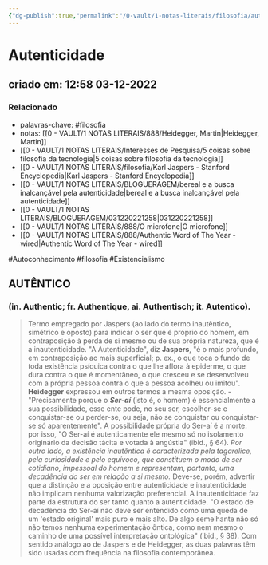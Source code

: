 ```yaml
---
{"dg-publish":true,"permalink":"/0-vault/1-notas-literais/filosofia/autenticidade/","tags":["filosofia","Autoconhecimento","Existencialismo"],"dgHomeLink":true,"dgShowLocalGraph":true,"dgShowFileTree":true,"dgEnableSearch":true,"noteIcon":""}
---
```


# Autenticidade
## criado em: 12:58 03-12-2022

### Relacionado
- palavras-chave: #filosofia 
- notas: [[0 - VAULT/1 NOTAS LITERAIS/888/Heidegger, Martin\|Heidegger, Martin]]
- [[0 - VAULT/1 NOTAS LITERAIS/Interesses de Pesquisa/5 coisas sobre filosofia da tecnologia\|5 coisas sobre filosofia da tecnologia]]
- [[0 - VAULT/1 NOTAS LITERAIS/filosofia/Karl Jaspers - Stanford Encyclopedia\|Karl Jaspers - Stanford Encyclopedia]]
- [[0 - VAULT/1 NOTAS LITERAIS/BLOGUERAGEM/bereal e a busca inalcançável pela autenticidade\|bereal e a busca inalcançável pela autenticidade]]
- [[0 - VAULT/1 NOTAS LITERAIS/BLOGUERAGEM/031220221258\|031220221258]]
- [[0 - VAULT/1 NOTAS LITERAIS/888/O microfone\|O microfone]]
- [[0 - VAULT/1 NOTAS LITERAIS/888/Authentic Word of The Year -  wired\|Authentic Word of The Year -  wired]]

#Autoconhecimento  #filosofia #Existencialismo 


##  AUTÊNTICO 
### (in. Authentic; fr. Authentique, ai. Authentisch; it. Autentico).

>Termo empregado por Jaspers (ao lado do termo inautêntico, simétrico e oposto) para indicar o ser que é próprio do homem, em contraposição à perda de si mesmo ou de sua própria natureza, que é a inautenticidade. "A Autenticidade", diz **Jaspers**, "é o mais profundo, em contraposição ao mais superficial; p. ex., o que toca o fundo de toda existência psíquica contra o que lhe aflora à epiderme, o que dura contra o que é momentâneo, o que cresceu e se desenvolveu com a própria pessoa contra o que a pessoa acolheu ou imitou". 
>**Heidegger** expressou em outros termos a mesma oposição. - "Precisamente porque o ***Ser-aí*** (isto é, o homem) é essencialmente a sua possibilidade, esse ente pode, no seu ser, escolher-se e conquistar-se ou perder-se, ou seja, não se conquistar ou conquistar-se só aparentemente". 
>A possibilidade própria do Ser-aí é a morte: por isso, "O Ser-aí é autenticamente ele mesmo só no isolamento originário da decisão tácita e votada à angústia" (ibid., § 64). *Por outro lado, a existência inautêntica é caracterizada pela tagarelice, pela curiosidade e pelo equívoco, que constituem o modo de ser cotidiano, impessoal do homem e representam, portanto, uma decadência do ser em relação a si mesmo.* 
>Deve-se, porém, advertir que a distinção e a oposição entre autenticidade e inautenticidade não implicam nenhuma valorização preferencial. A inautenticidade faz parte da estrutura do ser tanto quanto a autenticidade. "O estado de decadência do Ser-aí não deve ser entendido como uma queda de um 'estado original' mais puro e mais alto. De algo semelhante não só não temos nenhuma experimentação ôntica, como nem mesmo o caminho de uma possível interpretação ontológica" (ibid., § 38). Com sentido análogo ao de Jaspers e de Heidegger, as duas palavras têm sido usadas com frequência na filosofia contemporânea.